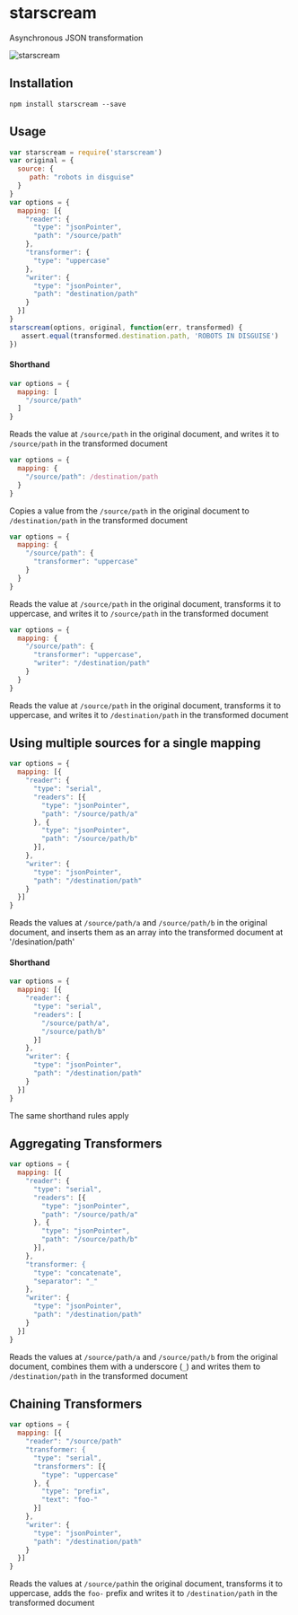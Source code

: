 # starscream
Asynchronous JSON transformation

![starscream](https://upload.wikimedia.org/wikipedia/en/2/2d/Armada_Starscream.PNG)

## Installation

```
npm install starscream --save
```

## Usage

```js
var starscream = require('starscream')
var original = {
  source: {
     path: "robots in disguise"
  }
}
var options = {
  mapping: [{
    "reader": {
      "type": "jsonPointer",
      "path": "/source/path"
    },
    "transformer": {
      "type": "uppercase"
    },
    "writer": {
      "type": "jsonPointer",
      "path": "destination/path"
    }
  }]
}
starscream(options, original, function(err, transformed) {
   assert.equal(transformed.destination.path, 'ROBOTS IN DISGUISE')
})
```

#### Shorthand

```js
var options = {
  mapping: [ 
    "/source/path"
  ]
}
```
Reads the value at  ```/source/path``` in the original document, and writes it to ```/source/path``` in the transformed document

```js
var options = {
  mapping: {
    "/source/path": /destination/path
  }
}
```
Copies a value from the ```/source/path``` in the original document to ```/destination/path``` in the transformed document

```js
var options = {
  mapping: {
    "/source/path": {
      "transformer": "uppercase"
    }
  }
}
```
Reads the value at  ```/source/path``` in the original document, transforms it to uppercase, and writes it to ```/source/path``` in the transformed document

```js
var options = {
  mapping: {
    "/source/path": {
      "transformer": "uppercase",
      "writer": "/destination/path"
    }
  }
}
```
Reads the value at  ```/source/path``` in the original document, transforms it to uppercase, and writes it to ```/destination/path``` in the transformed document


## Using multiple sources for a single mapping
```js
var options = {
  mapping: [{
    "reader": {
      "type": "serial",
      "readers": [{
        "type": "jsonPointer",
        "path": "/source/path/a"
      }, {
        "type": "jsonPointer",
        "path": "/source/path/b"
      }],
    },
    "writer": {
      "type": "jsonPointer",
      "path": "/destination/path"
    }
  }]
}
```
Reads the values at ```/source/path/a``` and ```/source/path/b``` in the original document, and inserts them as an array into the transformed document at '/desination/path'

#### Shorthand
```js
var options = {
  mapping: [{
    "reader": {
      "type": "serial",
      "readers": [
        "/source/path/a",
        "/source/path/b"
      }]
    },
    "writer": {
      "type": "jsonPointer",
      "path": "/destination/path"
    }
  }]
}
```
The same shorthand rules apply

## Aggregating Transformers
```js
var options = {
  mapping: [{
    "reader": {
      "type": "serial",
      "readers": [{
        "type": "jsonPointer",
        "path": "/source/path/a"
      }, {
        "type": "jsonPointer",
        "path": "/source/path/b"
      }],
    },
    "transformer: {
      "type": "concatenate",
      "separator": "_"
    },
    "writer": {
      "type": "jsonPointer",
      "path": "/destination/path"
    }
  }]
}
```
Reads the values at ```/source/path/a``` and ```/source/path/b``` from the original document, combines them with a underscore (```_```) and writes them to ```/destination/path``` in the transformed document

## Chaining Transformers
```js
var options = {
  mapping: [{
    "reader": "/source/path"
    "transformer: {
      "type": "serial",
      "transformers": [{
        "type": "uppercase"
      }, {
        "type": "prefix",
        "text": "foo-"
      }]
    },
    "writer": {
      "type": "jsonPointer",
      "path": "/destination/path"
    }
  }]
}
```
Reads the values at ```/source/path```in the original document, transforms it to uppercase, adds the ```foo-``` prefix and writes it to ```/destination/path``` in the transformed document
